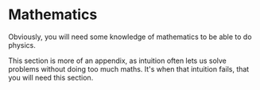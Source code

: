 # Mathematics
Obviously, you will need some knowledge of mathematics to be able to do physics.

This section is more of an appendix, as intuition often lets us solve problems without doing too much maths. It's when that intuition fails, that you will need this section.